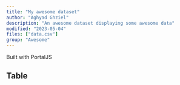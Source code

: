 ```yaml
---
title: "My awesome dataset"
author: "Aghyad Ghziel"
description: "An awesome dataset displaying some awesome data"
modified: "2023-05-04"
files: ["data.csv"]
group: "Awesome"
---
```


Built with PortalJS

## Table

<Table url="data.csv" />
